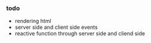 ### todo
* rendering html
* server side and client side events
* reactive function through server side and cliend side




